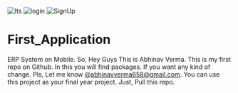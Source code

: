 ![Its](https://user-images.githubusercontent.com/73075510/210800539-9a8966d3-a52f-4789-a4a0-3a6cbfb3f21d.jpg)
![login](https://user-images.githubusercontent.com/73075510/210800564-bd53489a-daf1-4e96-ab91-a67c0ceb3b75.jpg)
![SignUp](https://user-images.githubusercontent.com/73075510/210800565-12dc00ef-68f8-42a7-9f46-5be7f9bb330c.jpg)
# First_Application
ERP System on Mobile.
So, Hey Guys This is Abhinav Verma. 
This is my first repo on Github. In this you will find packages.
If you want any kind of change. Pls, Let me know @abhinavverma658@gmail.com.
You can use this project as your final year project. Just, Pull this repo.
